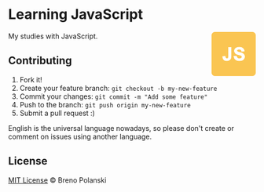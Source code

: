 # Learning JavaScript

<img
    src="https://raw.githubusercontent.com/brenopolanski/learning-javascript/master/icon-javascript.png"
    alt="Icon JavaScript"
    align="right"
/>

My studies with JavaScript.

## Contributing

1. Fork it!
2. Create your feature branch: `git checkout -b my-new-feature`
3. Commit your changes: `git commit -m "Add some feature"`
4. Push to the branch: `git push origin my-new-feature`
5. Submit a pull request  :)

English is the universal language nowadays, so please don't create or comment on issues using another language.

## License

[MIT License](http://brenopolanski.mit-license.org/) © Breno Polanski
